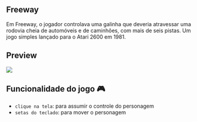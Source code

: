 ## Freeway
Em Freeway, o jogador controlava uma galinha que deveria atravessar uma rodovia cheia de automóveis e de caminhões, com mais de seis pistas. Um jogo simples lançado para o Atari 2600 em 1981.

## Preview
![](https://s3.amazonaws.com/caelum-online-public/1267-freeway-p5js/aula-5/pfc.gif)

## Funcionalidade do jogo 🎮 
- `clique na tela`: para assumir o controle do personagem
- `setas do teclado`: para mover o personagem
